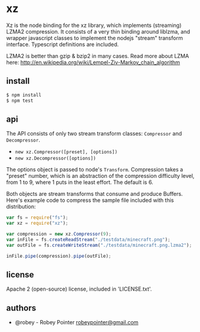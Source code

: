# xz

Xz is the node binding for the xz library, which implements (streaming) LZMA2 compression. It consists of a very thin binding around liblzma, and wrapper javascript classes to implement the nodejs "stream" transform interface. Typescript definitions are included.

LZMA2 is better than gzip & bzip2 in many cases. Read more about LZMA here: http://en.wikipedia.org/wiki/Lempel-Ziv-Markov_chain_algorithm


## install

```sh
$ npm install
$ npm test
```


## api

The API consists of only two stream transform classes: `Compressor` and `Decompressor`.

- `new xz.Compressor([preset], [options])`
- `new xz.Decompressor([options])`

The options object is passed to node's `Transform`. Compression takes a "preset" number, which is an abstraction of the compression difficulty level, from 1 to 9, where 1 puts in the least effort. The default is 6.

Both objects are stream transforms that consume and produce Buffers. Here's example code to compress the sample file included with this distribution:

```javascript
var fs = require("fs");
var xz = require("xz");

var compression = new xz.Compressor(9);
var inFile = fs.createReadStream("./testdata/minecraft.png");
var outFile = fs.createWriteStream("./testdata/minecraft.png.lzma2");

inFile.pipe(compression).pipe(outFile);
```


## license

Apache 2 (open-source) license, included in 'LICENSE.txt'.


## authors

- @robey - Robey Pointer <robeypointer@gmail.com>
